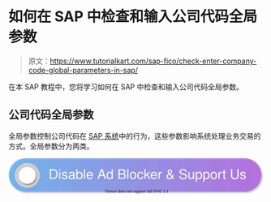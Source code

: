 # 如何在 SAP 中检查和输入公司代码全局参数

> 原文：<https://www.tutorialkart.com/sap-fico/check-enter-company-code-global-parameters-in-sap/>

在本 SAP 教程中，您将学习如何在 SAP 中检查和输入公司代码全局参数。

## 公司代码全局参数

全局参数控制公司代码在 [SAP 系统](https://www.tutorialkart.com/sap/what-is-sap-definition-of-erp-sap-systems/)中的行为，这些参数影响系统处理业务交易的方式。全局参数分为两类。

[![](img/925da31b32d6bc3827932f6c8afb11bb.png)](https://www.tutorialkart.com/)